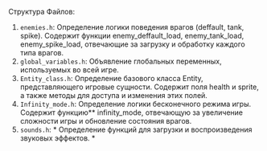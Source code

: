 Структура Файлов:

1. `enemies.h`: Определение логики поведения врагов (deffault, tank, spike). Содержит функции enemy_deffault_load, enemy_tank_load, enemy_spike_load, отвечающие за загрузку и обработку каждого типа врагов.
2. `global_variables.h`: Объявление глобальных переменных, используемых во всей игре.
3. `Entity_class.h`:  Определение базового класса Entity, представляющего игровые сущности. Содержит поля health и sprite, а также методы для доступа и изменения этих полей.
4. `Infinity_mode.h`: Определение логики бесконечного режима игры. Содержит функцию** infinity_mode, отвечающую за увеличение сложности игры и обновление состояния врагов.
5. `sounds.h`: * Определение функций для загрузки и воспроизведения звуковых эффектов. *